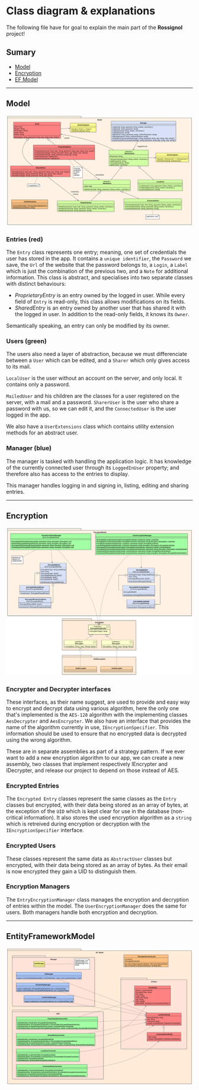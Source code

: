 # Class diagram & explanations

The following file have for goal to explain the main part of the **Rossignol** project!

## Sumary

* [Model](##Model)
* [Encryption](##Encryption)
* [EF Model](##EntityFrameworkModel)

---

## Model

<img src="./model.svg">

### Entries (red)

The `Entry` class represents one entry; meaning, one set of credentials the user has stored in the app. It contains a `unique identifier`, the `Password` we save, the `Url` of the website that the password belongs to, a `Login`, a `Label` which is just the combination of the previous two, and a `Note` for additional information. This class is abstract, and specialises into two separate classes with distinct behaviours:
- *ProprietaryEntry* is an entry owned by the logged in user. While every field of `Entry` is read-only, this class allows modifications on its fields.
- *SharedEntry* is an entry owned by another user that has shared it with the logged in user. In addition to the read-only fields, it knows its `Owner`.

Semantically speaking, an entry can only be modified by its owner.

### Users (green)
The users also need a layer of abstraction, because we must differenciate between a `User` which can be edited, and a `Sharer` which only gives access to its mail.

`LocalUser` is the user without an account on the server, and only local. It contains only a password.

`MailedUser` and his children are the classes for a user registered on the server, with a mail and a password. `SharerUser` is the user who share a password with us, so we can edit it, and the `ConnectedUser` is the user logged in the app.

We also have a `UserExtensions` class which contains utility extension methods for an abstract user.

### Manager (blue)
The manager is tasked with handling the application logic. It has knowledge of the currently connected user through its `LoggedInUser` property; and therefore also has access to the entries to display.

This manager handles logging in and signing in, listing, editing and sharing entries.

---

## Encryption

<img src="./encryption.svg">

### Encrypter and Decrypter interfaces
These interfaces, as their name suggest, are used to provide and easy way to encrypt and decrypt data using various algorithm, here the only one that's implemented is the `AES-128` algorithm with the implementing classes `AesDecrypter` and `AesEncrypter`. We also have an interface that provides the name of the algorithm currently in use, `IEncryptionSpecifier`. This information should be used to ensure that no encrypted data is decrypted using the wrong algorithm.

These are in separate assemblies as part of a strategy pattern. If we ever want to add a new encryption algorithm to our app, we can create a new assembly, two classes that implement respectively IEncrypter and IDecrypter, and release our project to depend on those instead of AES.

### Encrypted Entries
The `Encrypted Entry` classes represent the same classes as the `Entry` classes but encrypted, with their data being stored as an array of bytes, at the exception of the `UID` which is kept clear for use in the database (non-critical information). It also stores the used encryption algorithm as a `string` which is retreived during encryption or decryption with the `IEncryptionSpecifier` interface.

### Encrypted Users
These classes represent the same data as `AbstractUser` classes but encrypted, with their data being stored as an array of bytes. As their email is now encrypted they gain a UID to distinguish them.

### Encryption Managers
The `EntryEncryptionManager` class manages the encryption and decryption of entries within the model. The `UserEncryptionManager` does the same for users. Both managers handle both encryption and decryption.

---

## EntityFrameworkModel

<img src="./ef_model.svg">